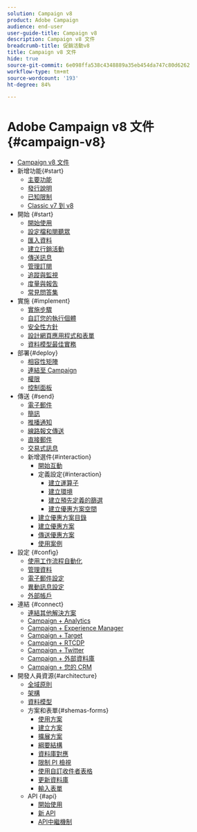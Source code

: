```yaml
---
solution: Campaign v8
product: Adobe Campaign
audience: end-user
user-guide-title: Campaign v8
description: Campaign v8 文件
breadcrumb-title: 促銷活動v8
title: Campaign v8 文件
hide: true
source-git-commit: 6e098ffa538c4348889a35eb454da747c80d6262
workflow-type: tm+mt
source-wordcount: '193'
ht-degree: 84%

---
```



# Adobe Campaign v8 文件{#campaign-v8}

+ [Campaign v8 文件](campaign-home.md)
+ 新增功能{#start}
   + [主要功能](start/whats-new.md)
   + [發行說明](start/release-notes.md)
   + [已知限制](start/known-limitations.md)
   + [Classic v7 到 v8](start/capability-matrix.md)
+ 開始 {#start}
   + [開始使用](start/get-started.md)
   + [設定檔和閱聽眾](start/audiences.md)
   + [匯入資料](start/import.md)
   + [建立行銷活動](start/campaigns.md)
   + [傳送訊息](start/create-message.md)
   + [管理訂閱](start/subscriptions.md)
   + [追蹤與監視](start/tracking.md)
   + [度量與報吿](start/reporting.md)
   + [常見問答集](start/campaign-faq.md)
+ 實施 {#implement}
   + [實施步驟](start/implement.md)
   + [自訂您的執行個體](dev/customize.md)
   + [安全性方針](config/security.md)
   + [設計網頁應用程式和表單](dev/webapps.md)
   + [資料模型最佳實務](dev/datamodel-best-practices.md)
+ 部署{#deploy}
   + [相容性矩陣](start/compatibility-matrix.md)
   + [連結至 Campaign](start/connect.md)
   + [權限](start/permissions.md)
   + [控制面板](config/self-service.md)
+ 傳送 {#send}
   + [電子郵件](send/email.md)
   + [簡訊](send/sms.md)
   + [推播通知](send/push.md)
   + [線路報文傳送](send/line.md)
   + [直接郵件](send/direct-mail.md)
   + [交易式訊息](send/transactional.md)
   + 新增選件{#interaction}
      + [開始互動](send/interaction.md)
      + 定義設定{#interaction}
         + [建立運算子](send/interaction-operators.md)
         + [建立環境](send/interaction-env.md)
         + [建立預先定義的篩選](send/interaction-predefined-filters.md)
         + [建立優惠方案空間](send/interaction-offer-spaces.md)
      + [建立優惠方案目錄](send/interaction-offer-catalog.md)
      + [建立優惠方案](send/interaction-offer.md)
      + [傳送優惠方案](send/interaction-send-offers.md)
      + [使用案例](send/interaction-use-cases.md)
+ 設定 {#config}
   + [使用工作流程自動化](config/workflows.md)
   + [管理資料](config/replication.md)
   + [電子郵件設定](config/email-settings.md)
   + [異動訊息設定](config/transactional-msg-settings.md)
   + [外部帳戶](config/external-accounts.md)
+ 連結 {#connect}
   + [連結其他解決方案](connect/integration.md)
   + [Campaign + Analytics](connect/ac-aa.md)
   + [Campaign + Experience Manager](connect/ac-aem.md)
   + [Campaign + Target](connect/ac-at.md)
   + [Campaign + RTCDP](connect/ac-rtcdp.md)
   + [Campaign + Twitter](connect/ac-tw.md)
   + [Campaign + 外部資料庫](connect/fda.md)
   + [Campaign + 您的 CRM](connect/crm.md)
+ 開發人員資源{#architecture}
   + [全域原則](dev/general-architecture.md)
   + [架構](dev/architecture.md)
   + [資料模型](dev/datamodel.md)
   + 方案和表單{#shemas-forms}
      + [使用方案](dev/schemas.md)
      + [建立方案](dev/create-schema.md)
      + [擴展方案](dev/extend-schema.md)
      + [綱要結構](dev/schema-structure.md)
      + [資料庫對應](dev/database-mapping.md)
      + [限制 PI 檢視](dev/restrict-pi-view.md)
      + [使用自訂收件者表格](dev/custom-recipient.md)
      + [更新資料庫](dev/update-database-structure.md)
      + [輸入表單](dev/forms.md)
   + API {#api}
      + [開始使用](dev/api.md)
      + [新 API](dev/new-apis.md)
      + [API中繼機制](dev/staging.md)
